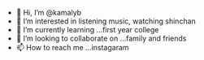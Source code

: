 - 👋 Hi, I’m @kamalyb
- 👀 I’m interested in listening music, watching shinchan
- 🌱 I’m currently learning ...first year college
- 💞️ I’m looking to collaborate on ...family and friends
- 📫 How to reach me ...instagaram

<!---
kamalyb/kamalyb is a ✨ special ✨ repository because its `README.md` (this file) appears on your GitHub profile.
You can click the Preview link to take a look at your changes.
--->
